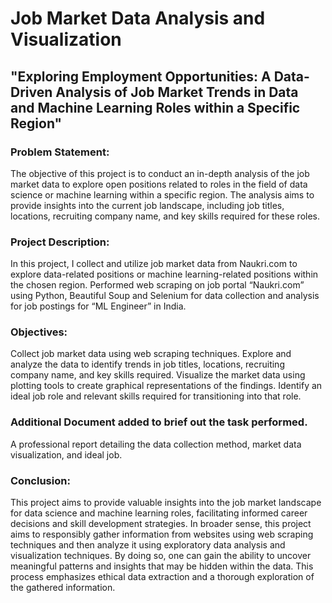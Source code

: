 # Job Market Data Analysis and Visualization
## "Exploring Employment Opportunities: A Data-Driven Analysis of Job Market Trends in Data and Machine Learning Roles within a Specific Region"

### Problem Statement:

The objective of this project is to conduct an in-depth analysis of the job market data to explore open positions related to roles in the field of data science or machine learning within a specific region. The analysis aims to provide insights into the current job landscape, including job titles, locations, recruiting company name, and key skills required for these roles.

### Project Description:

In this project, I collect and utilize job market data from Naukri.com to explore data-related positions or machine learning-related positions within the chosen region. Performed web scraping on job portal “Naukri.com” using Python, Beautiful Soup and Selenium for data collection and analysis for job postings for “ML Engineer” in India.

### Objectives:

Collect job market data using web scraping techniques.
Explore and analyze the data to identify trends in job titles, locations, recruiting company name, and key skills required.
Visualize the market data using plotting tools to create graphical representations of the findings.
Identify an ideal job role and relevant skills required for transitioning into that role.

### Additional Document added to brief out the task performed.

A professional report detailing the data collection method, market data visualization, and ideal job.

### Conclusion:

This project aims to provide valuable insights into the job market landscape for data science and machine learning roles, facilitating informed career decisions and skill development strategies. In broader sense, this project aims to responsibly gather information from websites using web scraping techniques and then analyze it using exploratory data analysis and visualization techniques. By doing so, one can gain the ability to uncover meaningful patterns and insights that may be hidden within the data. This process emphasizes ethical data extraction and a thorough exploration of the gathered information.
